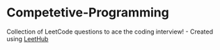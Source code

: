 # Competetive-Programming
Collection of LeetCode questions to ace the coding interview! - Created using [LeetHub](https://github.com/QasimWani/LeetHub)
